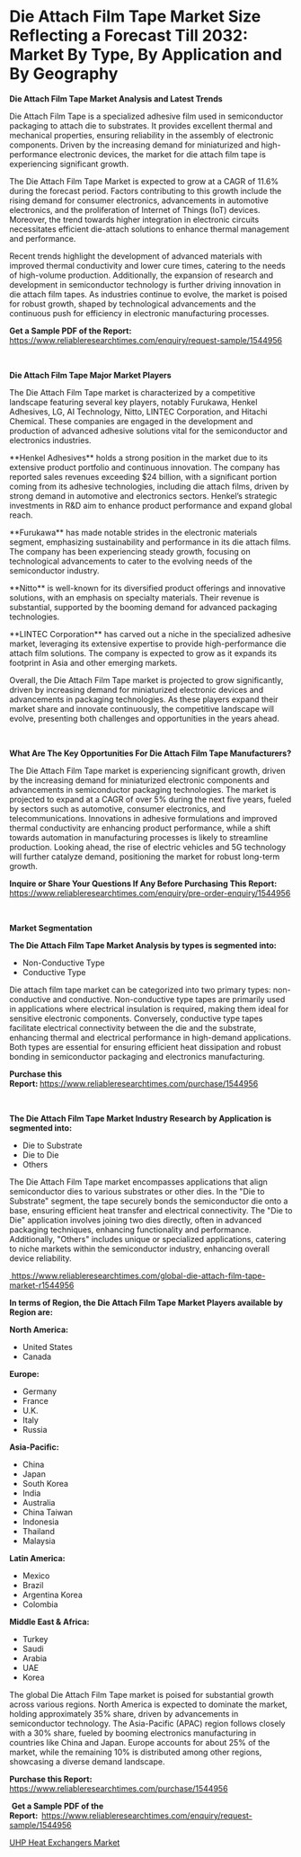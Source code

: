 <p><h1>Die Attach Film Tape Market Size Reflecting a Forecast Till 2032: Market By Type, By Application and By Geography</h1></p><p><strong>Die Attach Film Tape Market Analysis and Latest Trends</strong></p>
<p><p>Die Attach Film Tape is a specialized adhesive film used in semiconductor packaging to attach die to substrates. It provides excellent thermal and mechanical properties, ensuring reliability in the assembly of electronic components. Driven by the increasing demand for miniaturized and high-performance electronic devices, the market for die attach film tape is experiencing significant growth.</p><p>The Die Attach Film Tape Market is expected to grow at a CAGR of 11.6% during the forecast period. Factors contributing to this growth include the rising demand for consumer electronics, advancements in automotive electronics, and the proliferation of Internet of Things (IoT) devices. Moreover, the trend towards higher integration in electronic circuits necessitates efficient die-attach solutions to enhance thermal management and performance.</p><p>Recent trends highlight the development of advanced materials with improved thermal conductivity and lower cure times, catering to the needs of high-volume production. Additionally, the expansion of research and development in semiconductor technology is further driving innovation in die attach film tapes. As industries continue to evolve, the market is poised for robust growth, shaped by technological advancements and the continuous push for efficiency in electronic manufacturing processes.</p></p>
<p><strong>Get a Sample PDF of the Report:&nbsp;</strong> <a href="https://www.reliableresearchtimes.com/enquiry/request-sample/1544956?utm_campaign=2479&utm_medium=2&utm_source=Github&utm_content=ia&utm_term=12022025&utm_id=die-attach-film-tape">https://www.reliableresearchtimes.com/enquiry/request-sample/1544956</a></p>
<p>&nbsp;</p>
<p><strong>Die Attach Film Tape Major Market Players</strong></p>
<p><p>The Die Attach Film Tape market is characterized by a competitive landscape featuring several key players, notably Furukawa, Henkel Adhesives, LG, AI Technology, Nitto, LINTEC Corporation, and Hitachi Chemical. These companies are engaged in the development and production of advanced adhesive solutions vital for the semiconductor and electronics industries.</p><p>**Henkel Adhesives** holds a strong position in the market due to its extensive product portfolio and continuous innovation. The company has reported sales revenues exceeding $24 billion, with a significant portion coming from its adhesive technologies, including die attach films, driven by strong demand in automotive and electronics sectors. Henkel’s strategic investments in R&D aim to enhance product performance and expand global reach.</p><p>**Furukawa** has made notable strides in the electronic materials segment, emphasizing sustainability and performance in its die attach films. The company has been experiencing steady growth, focusing on technological advancements to cater to the evolving needs of the semiconductor industry.</p><p>**Nitto** is well-known for its diversified product offerings and innovative solutions, with an emphasis on specialty materials. Their revenue is substantial, supported by the booming demand for advanced packaging technologies.</p><p>**LINTEC Corporation** has carved out a niche in the specialized adhesive market, leveraging its extensive expertise to provide high-performance die attach film solutions. The company is expected to grow as it expands its footprint in Asia and other emerging markets.</p><p>Overall, the Die Attach Film Tape market is projected to grow significantly, driven by increasing demand for miniaturized electronic devices and advancements in packaging technologies. As these players expand their market share and innovate continuously, the competitive landscape will evolve, presenting both challenges and opportunities in the years ahead.</p></p>
<p>&nbsp;</p>
<p><strong>What Are The Key Opportunities For Die Attach Film Tape Manufacturers?</strong></p>
<p><p>The Die Attach Film Tape market is experiencing significant growth, driven by the increasing demand for miniaturized electronic components and advancements in semiconductor packaging technologies. The market is projected to expand at a CAGR of over 5% during the next five years, fueled by sectors such as automotive, consumer electronics, and telecommunications. Innovations in adhesive formulations and improved thermal conductivity are enhancing product performance, while a shift towards automation in manufacturing processes is likely to streamline production. Looking ahead, the rise of electric vehicles and 5G technology will further catalyze demand, positioning the market for robust long-term growth.</p></p>
<p><strong>Inquire or Share Your Questions If Any Before Purchasing This Report:</strong> <a href="https://www.reliableresearchtimes.com/enquiry/pre-order-enquiry/1544956?utm_campaign=2479&utm_medium=2&utm_source=Github&utm_content=ia&utm_term=12022025&utm_id=die-attach-film-tape">https://www.reliableresearchtimes.com/enquiry/pre-order-enquiry/1544956</a></p>
<p>&nbsp;</p>
<p><strong>Market Segmentation</strong></p>
<p><strong>The Die Attach Film Tape Market Analysis by types is segmented into:</strong></p>
<p><ul><li>Non-Conductive Type</li><li>Conductive Type</li></ul></p>
<p><p>Die attach film tape market can be categorized into two primary types: non-conductive and conductive. Non-conductive type tapes are primarily used in applications where electrical insulation is required, making them ideal for sensitive electronic components. Conversely, conductive type tapes facilitate electrical connectivity between the die and the substrate, enhancing thermal and electrical performance in high-demand applications. Both types are essential for ensuring efficient heat dissipation and robust bonding in semiconductor packaging and electronics manufacturing.</p></p>
<p><strong>Purchase this Report:&nbsp;</strong><a href="https://www.reliableresearchtimes.com/purchase/1544956?utm_campaign=2479&utm_medium=2&utm_source=Github&utm_content=ia&utm_term=12022025&utm_id=die-attach-film-tape">https://www.reliableresearchtimes.com/purchase/1544956</a></p>
<p>&nbsp;</p>
<p><strong>The Die Attach Film Tape Market Industry Research by Application is segmented into:</strong></p>
<p><ul><li>Die to Substrate</li><li>Die to Die</li><li>Others</li></ul></p>
<p><p>The Die Attach Film Tape market encompasses applications that align semiconductor dies to various substrates or other dies. In the "Die to Substrate" segment, the tape securely bonds the semiconductor die onto a base, ensuring efficient heat transfer and electrical connectivity. The "Die to Die" application involves joining two dies directly, often in advanced packaging techniques, enhancing functionality and performance. Additionally, "Others" includes unique or specialized applications, catering to niche markets within the semiconductor industry, enhancing overall device reliability.</p></p>
<p><a href="https://www.reliableresearchtimes.com/global-die-attach-film-tape-market-r1544956?utm_campaign=2479&utm_medium=2&utm_source=Github&utm_content=ia&utm_term=12022025&utm_id=die-attach-film-tape">&nbsp;https://www.reliableresearchtimes.com/global-die-attach-film-tape-market-r1544956</a></p>
<p><strong>In terms of Region, the Die Attach Film Tape Market Players available by Region are:</strong></p>
<p>
    <p> <strong> North America: </strong>
        <ul>
            <li>United States</li>
            <li>Canada</li>
        </ul>
        </p> 
    <p> <strong> Europe: </strong>
        <ul>
            <li>Germany</li>
            <li>France</li>
            <li>U.K.</li>
            <li>Italy</li>
            <li>Russia</li>
        </ul>
        </p> 
    <p> <strong> Asia-Pacific: </strong>
        <ul>
            <li>China</li>
            <li>Japan</li>
            <li>South Korea</li>
            <li>India</li>
            <li>Australia</li>
            <li>China Taiwan</li>
            <li>Indonesia</li>
            <li>Thailand</li>
            <li>Malaysia</li>
        </ul>
        </p> 
    <p> <strong> Latin America: </strong>
        <ul>
            <li>Mexico</li>
            <li>Brazil</li>
            <li>Argentina Korea</li>
            <li>Colombia</li>
        </ul>
        </p> 
    <p> <strong> Middle East & Africa: </strong>
        <ul>
            <li>Turkey</li>
            <li>Saudi</li>
            <li>Arabia</li>
            <li>UAE</li>
            <li>Korea</li>
        </ul>
    </p>
    </p>
<p><p>The global Die Attach Film Tape market is poised for substantial growth across various regions. North America is expected to dominate the market, holding approximately 35% share, driven by advancements in semiconductor technology. The Asia-Pacific (APAC) region follows closely with a 30% share, fueled by booming electronics manufacturing in countries like China and Japan. Europe accounts for about 25% of the market, while the remaining 10% is distributed among other regions, showcasing a diverse demand landscape.</p></p>
<p><strong>Purchase this Report: </strong><a href="https://www.reliableresearchtimes.com/purchase/1544956?utm_campaign=2479&utm_medium=2&utm_source=Github&utm_content=ia&utm_term=12022025&utm_id=die-attach-film-tape">https://www.reliableresearchtimes.com/purchase/1544956</a></p>
<p>&nbsp;<strong>Get a Sample PDF of the Report:&nbsp;&nbsp;</strong><a href="https://www.reliableresearchtimes.com/enquiry/request-sample/1544956?utm_campaign=2479&utm_medium=2&utm_source=Github&utm_content=ia&utm_term=12022025&utm_id=die-attach-film-tape">https://www.reliableresearchtimes.com/enquiry/request-sample/1544956</a></p>
<p><strong></strong></p>
<p><p><a href="https://github.com/lizamflotow/Market-Research-Report-List-1/blob/main/uhp-heat-exchangers-market.md?utm_campaign=2479&utm_medium=2&utm_source=Github&utm_content=ia&utm_term=12022025&utm_id=die-attach-film-tape">UHP Heat Exchangers Market</a></p></p>